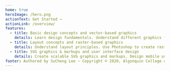 ```yaml
---
home: true
heroImage: /hero.png
actionText: Get Started →
actionLink: /overview/
features:
  - title: Basic design concepts and vector-based graphics
    details: Learn design fundamentals. Understand different graphics formats. Create vector-based graphics in Adobe Illustrator.
  - title: Layout concepts and raster-based graphics
    details: Understand layout principles. Use Photoshop to create raster-based graphics and layout. Optimize graphics for mobile user interface.
  - title: SVG graphics & markups and user interface design
    details: Create scalable SVG graphics and markups. Design mobile user interface with Adobe XD. Create interactive visual mockups with all tools learned. 
footer: Authored by SuCheng Lee ~ Copyright © 2020, Algonquin College of Applied Arts and Technology
---
```

<!--
<ContactCard 
  name="SuCheng Lee"
  img-url="/F2020/slee_h.png"
  bio="Professor of the Mobile Application Design & Development program at Algonquin College"
  :details="[
      { label: 'email', value: 'lees1@algonquincollge.com' }, 
      { label: 'twitter', value: '@UXResearchLab' }, 
      { label: 'github', value: 'lees1' }, 
      { label: 'office', value: 'Zoom - by appt' }
    ]"
/> 
-->
